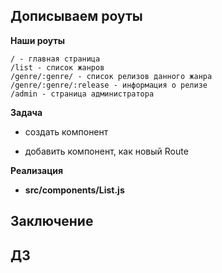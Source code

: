 ## Дописываем роуты

**Наши роуты**

```
/ - главная страница
/list - список жанров
/genre/:genre/ - список релизов данного жанра
/genre/:genre/:release - информация о релизе
/admin - страница администратора
```

**Задача**

- создать компонент

- добавить компонент, как новый Route

**Реализация**

- **src/components/List.js**


## Заключение

## ДЗ
